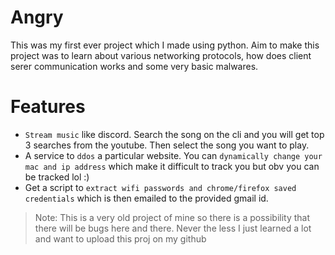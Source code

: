 # Angry

This was my first ever project which I made using python. Aim to make this project was to learn about various networking protocols, how does client serer communication works and some very basic malwares.

# Features

- `Stream music` like discord. Search the song on the cli and you will get top 3 searches from the youtube. Then select the song you want to play.
- A service to `ddos` a particular website. You can `dynamically change your mac and ip address` which make it difficult to track you but obv you can be tracked lol :)
- Get a script to `extract wifi passwords and chrome/firefox saved credentials` which is then emailed to the provided gmail id.

> Note: This is a very old project of mine so there is a possibility that there will be bugs here and there. Never the less I just learned a lot and want to upload this proj on my github
